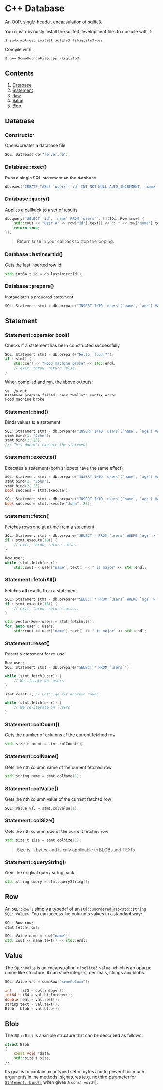 C++ Database
============
An OOP, single-header, encapsulation of sqlite3.

You must obviously install the sqlite3 development files to compile with it:
```
$ sudo apt-get install sqlite3 libsqlite3-dev
```

Compile with:
```
$ g++ SomeSourceFile.cpp -lsqlite3
```

## Contents
1. [Database](#database)
2. [Statement](#statement)
3. [Row](#row)
4. [Value](#value)
5. [Blob](#blob)


## Database

### Constructor
Opens/creates a database file
```C++
SQL::Database db("server.db");
```

### Database::exec()
Runs a single SQL statement on the database
```C++
db.exec("CREATE TABLE `users`(`id` INT NOT NULL AUTO_INCREMENT, `name` VARCHAR(255) NOT NULL, `age` INT NOT NULL);");
```

### Database::query()
Applies a callback to a set of results
```C++
db.query("SELECT `id`, `name` FROM `users`", [](SQL::Row &row) {
	std::cout << "User #" << row["id"].text() << ": " << row["name"].text() << std::endl;
	return true;
});
```
>Return false in your callback to stop the looping.

### Database::lastInsertId()
Gets the last inserted row id
```C++
std::int64_t id = db.lastInsertId();
```

### Database::prepare()
Instanciates a prepared statement
```C++
SQL::Statement stmt = db.prepare("INSERT INTO `users`(`name`, `age`) VALUES ('John', 23)");
```

## Statement

### Statement::operator bool()
Checks if a statement has been constructed successfully
```C++
SQL::Statement stmt = db.prepare("Hello, food ?");
if (!stmt) {
	std::cerr << "Food machine broke" << std::endl;
	// exit, throw, return false...
}
```
When compiled and run, the above outputs:
```
$> ./a.out
Database prepare failed: near "Hello": syntax error
Food machine broke
```

### Statement::bind()
Binds values to a statement
```C++
SQL::Statement stmt = db.prepare("INSERT INTO `users`(`name`, `age`) VALUES (?, ?)");
stmt.bind(1, "John");
stmt.bind(2, 23);
/// This doesn't execute the statement
```

### Statement::execute()
Executes a statement (both snippets have the same effect)
```C++
SQL::Statement stmt = db.prepare("INSERT INTO `users`(`name`, `age`) VALUES (?, ?)");
stmt.bind(1, "John");
stmt.bind(2, 23);
bool success = stmt.execute();
```
```C++
SQL::Statement stmt = db.prepare("INSERT INTO `users`(`name`, `age`) VALUES (?, ?)");
bool success = stmt.execute("John", 23);
```

### Statement::fetch()
Fetches rows one at a time from a statement
```C++
SQL::Statement stmt = db.prepare("SELECT * FROM `users` WHERE `age` > ?");
if (!stmt.execute(18)) {
	// exit, throw, return false...
}

Row user;
while (stmt.fetch(user))
	std::cout << user["name"].text() << " is major" << std::endl;
```

### Statement::fetchAll()
Fetches **all** results from a statement
```C++
SQL::Statement stmt = db.prepare("SELECT * FROM `users` WHERE `age` > ?");
if (!stmt.execute(18)) {
	// exit, throw, return false...
}

std::vector<Row> users = stmt.fetchAll();
for (auto user : users)
	std::cout << user["name"].text() << " is major" << std::endl;
```

### Statement::reset()
Resets a statement for re-use
```C++
Row user;
SQL::Statement stmt = db.prepare("SELECT * FROM `users`");

while (stmt.fetch(user)) {
	// We iterate on `users`
}

stmt.reset(); // Let's go for another round

while (stmt.fetch(user)) {
	// We re-iterate on `users`
}
```

### Statement::colCount()
Gets the number of columns of the current fetched row
```C++
std::size_t count = stmt.colCount();
```

### Statement::colName()
Gets the nth column name of the current fetched row
```C++
std::string name = stmt.colName(1);
```

### Statement::colValue()
Gets the nth column value of the current fetched row
```C++
SQL::Value val = stmt.colValue(1);
```

### Statement::colSize()
Gets the nth column size of the current fetched row
```C++
std::size_t size = stmt.colSize(1);
```
>Size is in bytes, and is only applicable to BLOBs and TEXTs

### Statement::queryString()
Gets the original query string back
```C++
std::string query = stmt.queryString();
```


## Row
An `SQL::Row` is simply a typedef of an `std::unordered_map<std::string, SQL::Value>`.
You can access the column's values in a standard way:
```C++
SQL::Row row;
stmt.fetch(row);

SQL::Value name = row["name"];
std::cout << name.text() << std::endl;
```


## Value
The `SQL::Value` is an encapsulation of `sqlite3_value`, which is an opaque union-like structure.
It can store integers, decimals, strings and blobs.

```C++
SQL::Value val = someRow["someColumn"];

int     i32 = val.integer();
int64_t i64 = val.bigInteger();
double real = val.real();
string text = val.text();
Blob   blob = val.blob();
```


## Blob
The `SQL::Blob` is a simple structure that can be described as follows:
```C++
struct Blob
{
	const void *data;
	std::size_t size;
};
```
Its goal is to contain an untyped set of bytes and to prevent too much arguments in the methods' signatures (e.g. no third parameter for [`Statement::bind()`](#statementbind) when given a `const void*`).
